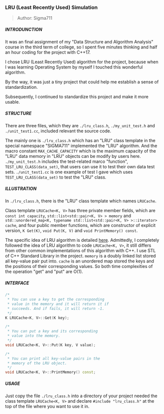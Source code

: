 ### LRU (Least Recently Used) Simulation

> Author: Sigma711

##### INTRODUNCTION

It was an final assignment of my "Data Structure and Algorithm Analysis" course in the third term of college, so I spent
five minutes thinking and half an hour coding for the project with C++17.

I chose LRU (Least Recently Used) algorithm for the project, because when I was learning Operating System by myself I
touched this wonderful algorithm.

By the way, it was just a tiny project that could help me establish a sense of standardization.

Subsequently, I continued to standardize this project and make it more usable.

##### STRUCTURE

There are three files, which they are `./lru_class.h`, `./my_unit_test.h` and `./unit_test1.cc`, included relevant the source code.

The mainly one is `./lru_class.h` which has an "LRU" class template in the special namespace "SIGMA711" implemented the "LRU" algorithm. And the macro constant `MAX_CACHE_CAPACITY` which is the maximum capacity of the "LRU" data memory in "LRU" objects can be modify by users here. `./my_unit_test.h` includes the test-related marco "function", `TEST_LRU_CLASS(data_set)`, that users can use it to test their own data test sets. `./unit_test1.cc` is one example of test I gave which uses `TEST_LRU_CLASS(data_set)` to test the "LRU" class.

##### ILLUSTRATION

In `./lru_class.h`, there is the "LRU" class template which names `LRUCache`.

Class template `LRUCache<K, V>` has three private member fields, which are `const int capacity`, `std::list<std::pair<K, V> > memory` and `std::unordered_map<K, typename std::list<std::pair<K, V> >::iterator> cache`, and four public member functions, which are constructor of explicit version, `K Get(K)`, `void Put(K, V)` and `void PrintMemory() const`.

The specific idea of LRU algorithm is detailed [here](https://en.wikipedia.org/wiki/Cache_replacement_policies#Least_recently_used_(LRU)). Admittedly, I completely followed the idea of LRU algorithm to code `LRUCache<K, V>`, it still differs from other common implementations of this algorithm with C++. I use STL of C++ Standard Library in the project. `memory` is a doubly linked list stored all key-value pair put into. `cache` is an unordered map stored the keys and the positions of their corresponding values. So both time complexities of the operation "get" and "put" are O(1).

##### INTERFACE
```cpp
/*
 * You can use a key to get the corresponding
 * value in the memory and it will return it if
 * succeeds. And if fails, it will return -1.
 */
K LRUCache<K, V>::Get(K key);

/*
 * You can put a key and its corresponding
 * value into the memory.
 */
void LRUCache<K, V>::Put(K key, V value);

/*
 * You can print all key-value pairs in the
 * memory of the LRU object.
 */
void LRUCache<K, V>::PrintMemory() const;
```

##### USAGE

Just copy the file `./lru_class.h` into a directory of your project needed the class template `LRUCache<K, V>` and declare `#include "lru_class.h"` at the top of the file where you want to use it in.
